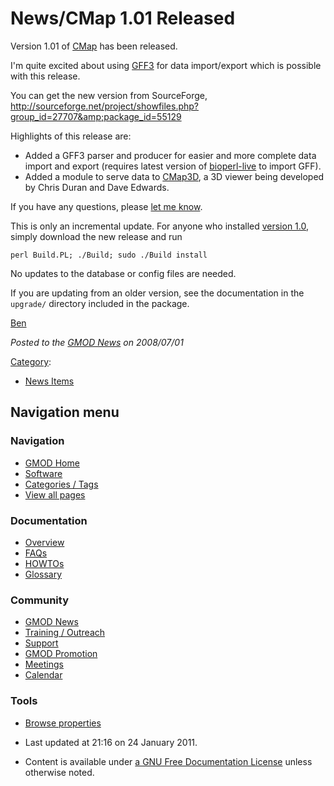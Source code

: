 



<span id="top"></span>




# <span dir="auto">News/CMap 1.01 Released</span>









Version 1.01 of [CMap](../CMap.1 "CMap") has been released.

I'm quite excited about using [GFF3](../GFF3 "GFF3") for data
import/export which is possible with this release.

You can get the new version from SourceForge, <a
href="http://sourceforge.net/project/showfiles.php?group_id=27707&amp;package_id=55129"
class="external free"
rel="nofollow">http://sourceforge.net/project/showfiles.php?group_id=27707&amp;package_id=55129</a>

Highlights of this release are:

- Added a GFF3 parser and producer for easier and more complete data
  import and export (requires latest version of
  [bioperl-live](../BioPerl "BioPerl") to import GFF).
- Added a module to serve data to
  <a href="http://acpfg.imb.uq.edu.au/cmap3d.php" class="external text"
  rel="nofollow">CMap3D</a>, a 3D viewer being developed by Chris Duran
  and Dave Edwards.

If you have any questions, please
<a href="mailto:faga@cshl.edu" class="external text" rel="nofollow">let
me know</a>.

This is only an incremental update. For anyone who installed [version
1.0](#CMap_1.0_Released), simply download the new release and run

    perl Build.PL; ./Build; sudo ./Build install

No updates to the database or config files are needed.

If you are updating from an older version, see the documentation in the
`upgrade/` directory included in the package.

[Ben](../User%253AFaga "User%253AFaga")

  



*Posted to the [GMOD News](../GMOD_News "GMOD News") on 2008/07/01*






[Category](../Special%253ACategories "Special%253ACategories"):

- [News Items](../Category%253ANews_Items "Category%253ANews Items")






## Navigation menu







<a href="../Main_Page"
style="background-image: url(../../images/GMOD-cogs.png);"
title="Visit the main page"></a>


### Navigation



- <span id="n-GMOD-Home">[GMOD Home](../Main_Page)</span>
- <span id="n-Software">[Software](../GMOD_Components)</span>
- <span id="n-Categories-.2F-Tags">[Categories /
  Tags](../Categories)</span>
- <span id="n-View-all-pages">[View all
  pages](../Special:AllPages)</span>




### Documentation



- <span id="n-Overview">[Overview](../Overview)</span>
- <span id="n-FAQs">[FAQs](../Category%253AFAQ)</span>
- <span id="n-HOWTOs">[HOWTOs](../Category%253AHOWTO)</span>
- <span id="n-Glossary">[Glossary](../Glossary)</span>




### Community



- <span id="n-GMOD-News">[GMOD News](../GMOD_News)</span>
- <span id="n-Training-.2F-Outreach">[Training /
  Outreach](../Training_and_Outreach)</span>
- <span id="n-Support">[Support](../Support)</span>
- <span id="n-GMOD-Promotion">[GMOD Promotion](../GMOD_Promotion)</span>
- <span id="n-Meetings">[Meetings](../Meetings)</span>
- <span id="n-Calendar">[Calendar](../Calendar)</span>




### Tools

- <span id="t-smwbrowselink"><a href="../Special%253ABrowse/News-2FCMap_1.01_Released"
  rel="smw-browse">Browse properties</a></span>



- <span id="footer-info-lastmod">Last updated at 21:16 on 24 January
  2011.</span>
<!-- - <span id="footer-info-viewcount">5,706 page views.</span> -->
- <span id="footer-info-copyright">Content is available under
  <a href="http://www.gnu.org/licenses/fdl-1.3.html" class="external"
  rel="nofollow">a GNU Free Documentation License</a> unless otherwise
  noted.</span>

<!-- -->



<!-- -->




